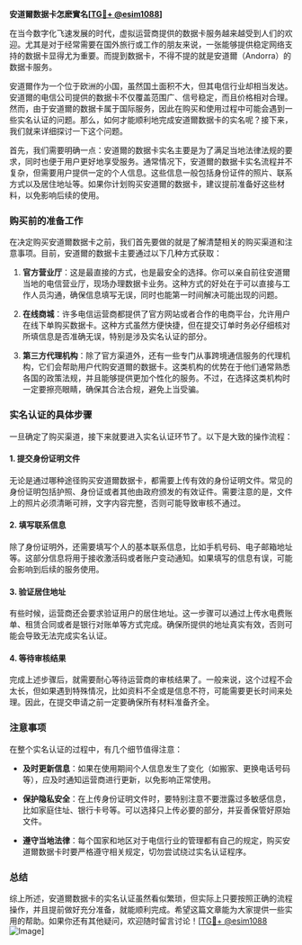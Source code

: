 **安道爾数据卡怎麽實名[[TG💪+ @esim1088](https://t.me/s/esim1088)]**

在当今数字化飞速发展的时代，虚拟运营商提供的数据卡服务越来越受到人们的欢迎。尤其是对于经常需要在国外旅行或工作的朋友来说，一张能够提供稳定网络支持的数据卡显得尤为重要。而提到数据卡，不得不提的就是安道爾（Andorra）的数据卡服务。

安道爾作为一个位于欧洲的小国，虽然国土面积不大，但其电信行业却相当发达。安道爾的电信公司提供的数据卡不仅覆盖范围广、信号稳定，而且价格相对合理。然而，由于安道爾的数据卡属于国际服务，因此在购买和使用过程中可能会遇到一些实名认证的问题。那么，如何才能顺利地完成安道爾数据卡的实名呢？接下来，我们就来详细探讨一下这个问题。

首先，我们需要明确一点：安道爾的数据卡实名主要是为了满足当地法律法规的要求，同时也便于用户更好地享受服务。通常情况下，安道爾的数据卡实名流程并不复杂，但需要用户提供一定的个人信息。这些信息一般包括身份证件的照片、联系方式以及居住地址等。如果你计划购买安道爾的数据卡，建议提前准备好这些材料，以免影响后续的使用。

### 购买前的准备工作

在决定购买安道爾数据卡之前，我们首先要做的就是了解清楚相关的购买渠道和注意事项。目前，安道爾的数据卡主要通过以下几种方式获取：

1. **官方营业厅**：这是最直接的方式，也是最安全的选择。你可以亲自前往安道爾当地的电信营业厅，现场办理数据卡业务。这种方式的好处在于可以直接与工作人员沟通，确保信息填写无误，同时也能第一时间解决可能出现的问题。

2. **在线商城**：许多电信运营商都提供了官方网站或者合作的电商平台，允许用户在线下单购买数据卡。这种方式虽然方便快捷，但在提交订单时务必仔细核对所填信息是否准确无误，特别是涉及实名认证的部分。

3. **第三方代理机构**：除了官方渠道外，还有一些专门从事跨境通信服务的代理机构，它们会帮助用户代购安道爾的数据卡。这类机构的优势在于他们通常熟悉各国的政策法规，并且能够提供更加个性化的服务。不过，在选择这类机构时一定要擦亮眼睛，确保其合法合规，避免上当受骗。

### 实名认证的具体步骤

一旦确定了购买渠道，接下来就要进入实名认证环节了。以下是大致的操作流程：

#### 1. 提交身份证明文件
无论是通过哪种途径购买安道爾数据卡，都需要上传有效的身份证明文件。常见的身份证明包括护照、身份证或者其他由政府颁发的有效证件。需要注意的是，文件上的照片必须清晰可辨，文字内容完整，否则可能导致审核不通过。

#### 2. 填写联系信息
除了身份证明外，还需要填写个人的基本联系信息，比如手机号码、电子邮箱地址等。这部分信息将用于接收激活码或者账户变动通知。如果填写的信息有误，可能会影响到后续的服务使用。

#### 3. 验证居住地址
有些时候，运营商还会要求验证用户的居住地址。这一步骤可以通过上传水电费账单、租赁合同或者是银行对账单等方式完成。确保所提供的地址真实有效，否则可能会导致无法完成实名认证。

#### 4. 等待审核结果
完成上述步骤后，就需要耐心等待运营商的审核结果了。一般来说，这个过程不会太长，但如果遇到特殊情况，比如资料不全或是信息不符，可能需要更长时间来处理。因此，在提交申请之前一定要确保所有材料准备齐全。

### 注意事项

在整个实名认证的过程中，有几个细节值得注意：

- **及时更新信息**：如果在使用期间个人信息发生了变化（如搬家、更换电话号码等），应及时通知运营商进行更新，以免影响正常使用。
  
- **保护隐私安全**：在上传身份证明文件时，要特别注意不要泄露过多敏感信息，比如家庭住址、银行卡号等。可以选择只上传必要的部分，并妥善保管好原始文件。

- **遵守当地法律**：每个国家和地区对于电信行业的管理都有自己的规定，购买安道爾数据卡时要严格遵守相关规定，切勿尝试绕过实名认证程序。

### 总结

综上所述，安道爾数据卡的实名认证虽然看似繁琐，但实际上只要按照正确的流程操作，并且提前做好充分准备，就能顺利完成。希望这篇文章能为大家提供一些实用的帮助。如果你还有其他疑问，欢迎随时留言讨论！[[TG💪+ @esim1088](https://t.me/s/esim1088) ![Image](https://i.postimg.cc/4NQfJmqS/Snipaste-2025-05-13-00-14-12.png)]